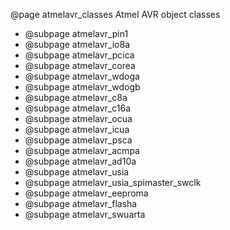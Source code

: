 
@page atmelavr_classes Atmel AVR object classes

* @subpage atmelavr_pin1
* @subpage atmelavr_io8a
* @subpage atmelavr_pcica
* @subpage atmelavr_corea
* @subpage atmelavr_wdoga
* @subpage atmelavr_wdogb
* @subpage atmelavr_c8a
* @subpage atmelavr_c16a
* @subpage atmelavr_ocua
* @subpage atmelavr_icua
* @subpage atmelavr_psca
* @subpage atmelavr_acmpa
* @subpage atmelavr_ad10a
* @subpage atmelavr_usia
* @subpage atmelavr_usia_spimaster_swclk
* @subpage atmelavr_eeproma
* @subpage atmelavr_flasha
* @subpage atmelavr_swuarta
